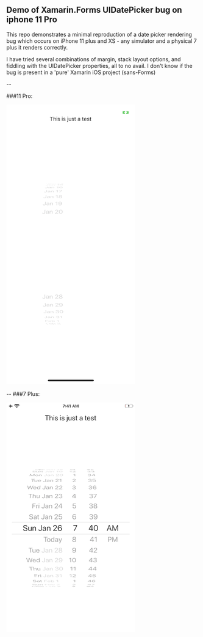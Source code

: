 ## Demo of Xamarin.Forms UIDatePicker bug on iphone 11 Pro

This repo demonstrates a minimal reproduction of a date picker rendering bug which occurs on iPhone 11 plus and XS - any simulator and a physical 7 plus it renders correctly.

I have tried several combinations of margin, stack layout options, and fiddling with the UIDatePicker properties, all to no avail. I don't know if the bug is present in a 'pure' Xamarin iOS project (sans-Forms)

--

###11 Pro:

![11 Pro](11pro.png)

--
###7 Plus:

![7 Plus](7plus.png)

